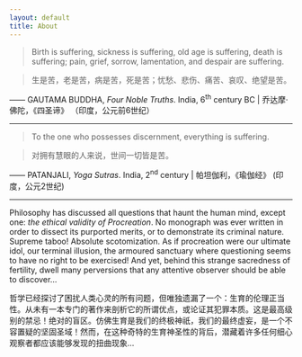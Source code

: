 ```yaml
---
layout: default
title: About
---
```


>Birth is suffering, sickness is suffering, old age is suffering, death is suffering; pain, grief, sorrow, lamentation, and despair are suffering.

>生是苦，老是苦，病是苦，死是苦；忧愁、悲伤、痛苦、哀叹、绝望是苦。

—— GAUTAMA BUDDHA, *Four Noble Truths*. India, 6<sup>th</sup> century BC | 乔达摩·佛陀，《四圣谛》 （印度，公元前6世纪）

------


>To the one who possesses discernment, everything is suffering. 

>对拥有慧眼的人来说，世间一切皆是苦。

—— PATANJALI, *Yoga Sutras*. India, 2<sup>nd</sup> century | 帕坦伽利，《瑜伽经》 (印度，公元2世纪)

------



Philosophy has discussed all questions that haunt the human mind, except one: *the ethical validity of Procreation*. No monograph was ever written in order to dissect its purported merits, or to demonstrate its criminal nature. Supreme taboo! Absolute scotomization. As if procreation were our ultimate idol, our terminal illusion, the armoured sanctuary where questioning seems to have no right to be exercised! And yet, behind this strange sacredness of fertility, dwell many perversions that any attentive observer should be able to discover…

哲学已经探讨了困扰人类心灵的所有问题，但唯独遗漏了一个：生育的伦理正当性。从未有一本专门的著作来剖析它的所谓优点，或论证其犯罪本质。这是最高级别的禁忌！绝对的盲区。仿佛生育是我们的终极神祇，我们的最终虚妄，是一个不容置疑的坚固圣域！然而，在这种奇特的生育神圣性的背后，潜藏着许多任何细心观察者都应该能够发现的扭曲现象...

